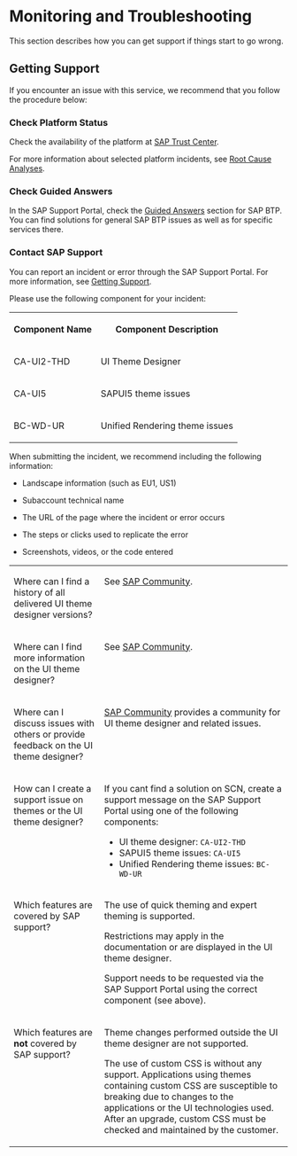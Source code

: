 <!-- loio6736ce0b5eb140aaaf0f2a4257e04224 -->

# Monitoring and Troubleshooting

This section describes how you can get support if things start to go wrong.



<a name="loio6736ce0b5eb140aaaf0f2a4257e04224__section_wsz_byd_y3b"/>

## Getting Support

If you encounter an issue with this service, we recommend that you follow the procedure below:



### Check Platform Status

Check the availability of the platform at [SAP Trust Center](https://www.sap.com/about/trust-center/cloud-service-status.html).

For more information about selected platform incidents, see [Root Cause Analyses](https://help.sap.com/viewer/product/SCP_RCA/Latest/en-US).



### Check Guided Answers

In the SAP Support Portal, check the [Guided Answers](https://ga.support.sap.com/dtp/viewer/index.html#/tree/2065/actions/26547) section for SAP BTP. You can find solutions for general SAP BTP issues as well as for specific services there.



### Contact SAP Support

You can report an incident or error through the SAP Support Portal. For more information, see [Getting Support](https://help.sap.com/viewer/65de2977205c403bbc107264b8eccf4b/Cloud/en-US/5dd739823b824b539eee47b7860a00be.html).

Please use the following component for your incident:


<table>
<tr>
<th valign="top">

Component Name



</th>
<th valign="top">

Component Description



</th>
</tr>
<tr>
<td valign="top">

CA-UI2-THD



</td>
<td valign="top">

UI Theme Designer



</td>
</tr>
<tr>
<td valign="top">

CA-UI5



</td>
<td valign="top">

SAPUI5 theme issues



</td>
</tr>
<tr>
<td valign="top">

BC-WD-UR



</td>
<td valign="top">

Unified Rendering theme issues



</td>
</tr>
</table>

When submitting the incident, we recommend including the following information:

-   Landscape information \(such as EU1, US1\)

-   Subaccount technical name

-   The URL of the page where the incident or error occurs

-   The steps or clicks used to replicate the error

-   Screenshots, videos, or the code entered



<table>
<tr>
<td valign="top">

Where can I find a history of all delivered UI theme designer versions?



</td>
<td valign="top">

See [SAP Community](https://community.sap.com/topics/ui-theme-designer).



</td>
</tr>
<tr>
<td valign="top">

Where can I find more information on the UI theme designer?



</td>
<td valign="top">

See [SAP Community](https://community.sap.com/topics/ui-theme-designer).



</td>
</tr>
<tr>
<td valign="top">

Where can I discuss issues with others or provide feedback on the UI theme designer?



</td>
<td valign="top">

 [SAP Community](https://community.sap.com/topics/ui-theme-designer) provides a community for UI theme designer and related issues.



</td>
</tr>
<tr>
<td valign="top">

How can I create a support issue on themes or the UI theme designer?



</td>
<td valign="top">

If you cant find a solution on SCN, create a support message on the SAP Support Portal using one of the following components:

-   UI theme designer: `CA-UI2-THD`
-   SAPUI5 theme issues: `CA-UI5`
-   Unified Rendering theme issues: `BC-WD-UR`



</td>
</tr>
<tr>
<td valign="top">

Which features are covered by SAP support?



</td>
<td valign="top">

The use of quick theming and expert theming is supported.

Restrictions may apply in the documentation or are displayed in the UI theme designer.

Support needs to be requested via the SAP Support Portal using the correct component \(see above\).



</td>
</tr>
<tr>
<td valign="top">

Which features are **not** covered by SAP support?



</td>
<td valign="top">

Theme changes performed outside the UI theme designer are not supported.

The use of custom CSS is without any support. Applications using themes containing custom CSS are susceptible to breaking due to changes to the applications or the UI technologies used. After an upgrade, custom CSS must be checked and maintained by the customer.



</td>
</tr>
</table>

